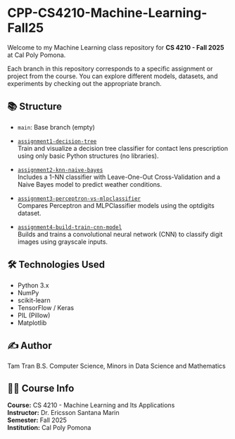 # CPP-CS4210-Machine-Learning-Fall25

Welcome to my Machine Learning class repository for **CS 4210 - Fall 2025** at Cal Poly Pomona.

Each branch in this repository corresponds to a specific assignment or project from the course. You can explore different models, datasets, and experiments by checking out the appropriate branch.

## 📚 Structure

- `main`: Base branch (empty)
- [`assignment1-decision-tree`](https://github.com/itistamtran/CPP-CS4210-Machine-Learning-Fall25/tree/assignment1-decision-tree)  
  Train and visualize a decision tree classifier for contact lens prescription using only basic Python structures (no libraries).

- [`assignment2-knn-naive-bayes`](https://github.com/itistamtran/CPP-CS4210-Machine-Learning-Fall25/tree/assignment2-knn-naive-bayes)  
  Includes a 1-NN classifier with Leave-One-Out Cross-Validation and a Naive Bayes model to predict weather conditions.

- [`assignment3-perceptron-vs-mlpclassifier`](https://github.com/itistamtran/CPP-CS4210-Machine-Learning-Fall25/tree/assignment3-perceptron-vs-mlpclassifier)  
  Compares Perceptron and MLPClassifier models using the optdigits dataset.

- [`assignment4-build-train-cnn-model`](https://github.com/itistamtran/CPP-CS4210-Machine-Learning-Fall25/tree/assignment4-build-train-cnn-model)  
  Builds and trains a convolutional neural network (CNN) to classify digit images using grayscale inputs.

## 🛠 Technologies Used

- Python 3.x
- NumPy
- scikit-learn
- TensorFlow / Keras
- PIL (Pillow)
- Matplotlib

## ✍️ Author

Tam Tran
B.S. Computer Science, Minors in Data Science and Mathematics

## 👨‍🏫 Course Info

**Course:** CS 4210 - Machine Learning and Its Applications  
**Instructor:** Dr. Ericsson Santana Marin            
**Semester:** Fall 2025  
**Institution:** Cal Poly Pomona
